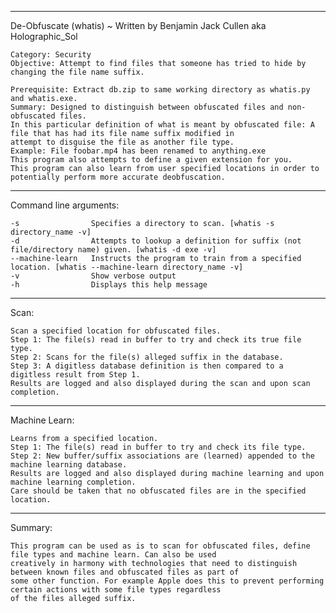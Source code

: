 ---------------------------------------------------------------------------------------------------------------------------------------
De-Obfuscate (whatis) ~ Written by Benjamin Jack Cullen aka Holographic_Sol

    Category: Security
    Objective: Attempt to find files that someone has tried to hide by changing the file name suffix.
    
    Prerequisite: Extract db.zip to same working directory as whatis.py and whatis.exe.
    Summary: Designed to distinguish between obfuscated files and non-obfuscated files.
    In this particular definition of what is meant by obfuscated file: A file that has had its file name suffix modified in
    attempt to disguise the file as another file type.
    Example: File foobar.mp4 has been renamed to anything.exe
    This program also attempts to define a given extension for you.
    This program can also learn from user specified locations in order to potentially perform more accurate deobfuscation.
---------------------------------------------------------------------------------------------------------------------------------------

Command line arguments:

    -s                Specifies a directory to scan. [whatis -s directory_name -v]
    -d                Attempts to lookup a definition for suffix (not file/directory name) given. [whatis -d exe -v]
    --machine-learn   Instructs the program to train from a specified location. [whatis --machine-learn directory_name -v]
    -v                Show verbose output
    -h                Displays this help message

---------------------------------------------------------------------------------------------------------------------------------------
Scan:

    Scan a specified location for obfuscated files.
    Step 1: The file(s) read in buffer to try and check its true file type.
    Step 2: Scans for the file(s) alleged suffix in the database.
    Step 3: A digitless database definition is then compared to a digitless result from Step 1.
    Results are logged and also displayed during the scan and upon scan completion.

---------------------------------------------------------------------------------------------------------------------------------------
Machine Learn:

    Learns from a specified location.
    Step 1: The file(s) read in buffer to try and check its file type.
    Step 2: New buffer/suffix associations are (learned) appended to the machine learning database.
    Results are logged and also displayed during machine learning and upon machine learning completion.
    Care should be taken that no obfuscated files are in the specified location.

---------------------------------------------------------------------------------------------------------------------------------------
Summary:

    This program can be used as is to scan for obfuscated files, define file types and machine learn. Can also be used
    creatively in harmony with technologies that need to distinguish between known files and obfuscated files as part of
    some other function. For example Apple does this to prevent performing certain actions with some file types regardless
    of the files alleged suffix.

